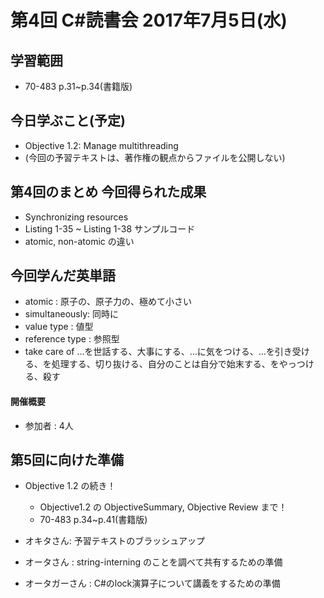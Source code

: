 # 第4回 C#読書会 2017年7月5日(水)

## 学習範囲

* 70-483 p.31~p.34(書籍版)

## 今日学ぶこと(予定)

* Objective 1.2: Manage multithreading
* (今回の予習テキストは、著作権の観点からファイルを公開しない)

## 第4回のまとめ 今回得られた成果

* Synchronizing resources
* Listing 1-35 ~ Listing 1-38 サンプルコード
* atomic, non-atomic の違い

## 今回学んだ英単語

* atomic : 原子の、原子力の、極めて小さい
* simultaneously: 同時に
* value type : 値型
* reference type : 参照型
* take care of …を世話する、大事にする、…に気をつける、…を引き受ける、を処理する、切り抜ける、自分のことは自分で始末する、をやっつける、殺す

#### 開催概要

* 参加者 : 4人

## 第5回に向けた準備

* Objective 1.2 の続き！
    * Objective1.2 の ObjectiveSummary, Objective Review まで！
    * 70-483 p.34~p.41(書籍版)

* オキタさん: 予習テキストのブラッシュアップ
* オータさん : string-interning のことを調べて共有するための準備
* オータガーさん : C#のlock演算子について講義をするための準備
